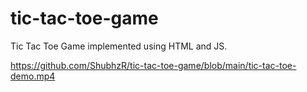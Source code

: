 # tic-tac-toe-game
Tic Tac Toe Game implemented using HTML and JS.

https://github.com/ShubhzR/tic-tac-toe-game/blob/main/tic-tac-toe-demo.mp4
